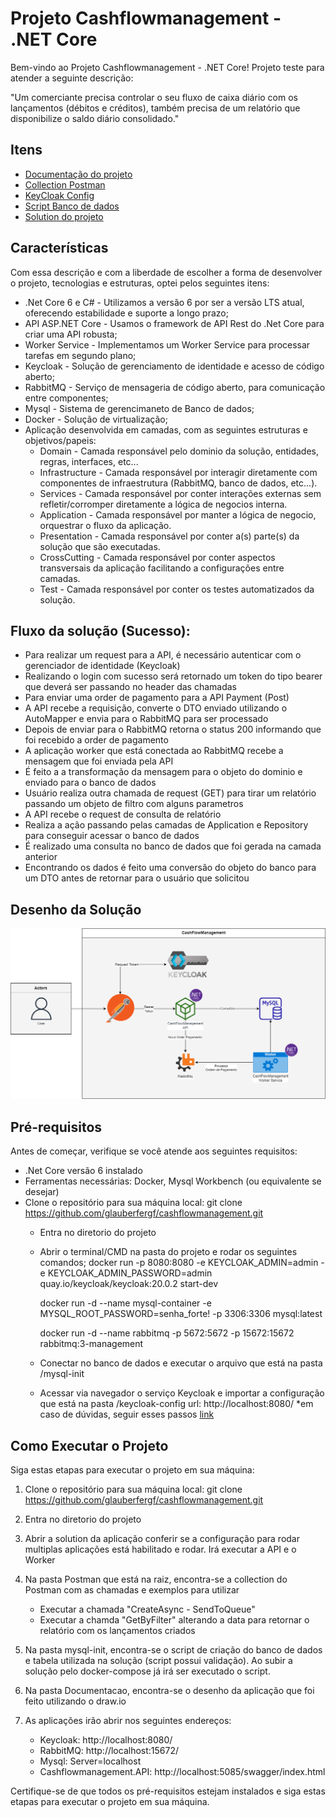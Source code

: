 # Projeto Cashflowmanagement - .NET Core

Bem-vindo ao Projeto Cashflowmanagement - .NET Core! 
Projeto teste para atender a seguinte descrição:

"Um comerciante precisa controlar o seu fluxo de caixa diário com os lançamentos (débitos e créditos), também precisa de um relatório que disponibilize o saldo diário consolidado."

## Itens

- [Documentação do projeto](https://github.com/glauberfergf/cashflowmanagement/tree/main/Documentacao)
- [Collection Postman](https://github.com/glauberfergf/cashflowmanagement/tree/main/Postman)
- [KeyCloak Config](https://github.com/glauberfergf/cashflowmanagement/tree/main/keycloak-config)
- [Script Banco de dados](https://github.com/glauberfergf/cashflowmanagement/tree/main/mysql-init)
- [Solution do projeto](https://github.com/glauberfergf/cashflowmanagement/blob/main/CashFlowManagement.sln)

## Características

Com essa descrição e com a liberdade de escolher a forma de desenvolver o projeto, tecnologias e estruturas, optei pelos seguintes itens:

- .Net Core 6 e C# - Utilizamos a versão 6 por ser a versão LTS atual, oferecendo estabilidade e suporte a longo prazo;
- API ASP.NET Core - Usamos o framework de API Rest do .Net Core para criar uma API robusta;
- Worker Service - Implementamos um Worker Service para processar tarefas em segundo plano;
- Keycloak - Solução de gerenciamento de identidade e acesso de código aberto;
- RabbitMQ - Serviço de mensageria de código aberto, para comunicação entre componentes;
- Mysql - Sistema de gerencimaneto de Banco de dados;
- Docker - Solução de virtualização;
- Aplicação desenvolvida em camadas, com as seguintes estruturas e objetivos/papeis:
	- Domain - Camada responsável pelo dominio da solução, entidades, regras, interfaces, etc...
	- Infrastructure - Camada responsável por interagir diretamente com componentes de infraestrutura (RabbitMQ, banco de dados, etc...).
	- Services - Camada responsável por conter interações externas sem refletir/corromper diretamente a lógica de negocios interna.
	- Application - Camada responsável por manter a lógica de negocio, orquestrar o fluxo da aplicação.
	- Presentation - Camada responsável por conter a(s) parte(s) da solução que são executadas.
	- CrossCutting - Camada responsável por conter aspectos transversais da aplicação facilitando a configurações entre camadas.
	- Test - Camada responsável por conter os testes automatizados da solução.

## Fluxo da solução (Sucesso):

- Para realizar um request para a API, é necessário autenticar com o gerenciador de identidade (Keycloak)
- Realizando o login com sucesso será retornado um token do tipo bearer que deverá ser passando no header das chamadas
- Para enviar uma order de pagamento para a API Payment (Post)
- A API recebe a requisição, converte o DTO enviado utilizando o AutoMapper e envia para o RabbitMQ para ser processado
- Depois de enviar para o RabbitMQ retorna o status 200 informando que foi recebido a order de pagamento
- A aplicação worker que está conectada ao RabbitMQ recebe a mensagem que foi enviada pela API
- É feito a a transformação da mensagem para o objeto do dominio e enviado para o banco de dados
- Usuário realiza outra chamada de request (GET) para tirar um relatório passando um objeto de filtro com alguns parametros
- A API recebe o request de consulta de relatório
- Realiza a ação passando pelas camadas de Application e Repository para conseguir acessar o banco de dados
- É realizado uma consulta no banco de dados que foi gerada na camada anterior
- Encontrando os dados é feito uma conversão do objeto do banco para um DTO antes de retornar para o usuário que solicitou 

## Desenho da Solução

![Desenho](https://github.com/glauberfergf/cashflowmanagement/raw/main/Documentacao/cashflowmanagement.drawio.png)


## Pré-requisitos

Antes de começar, verifique se você atende aos seguintes requisitos:

- .Net Core versão 6 instalado
- Ferramentas necessárias: Docker, Mysql Workbench (ou equivalente se desejar)
- Clone o repositório para sua máquina local:
		git clone https://github.com/glauberfergf/cashflowmanagement.git
	- Entra no diretorio do projeto
	- Abrir o terminal/CMD na pasta do projeto e rodar os seguintes comandos;
		docker run -p 8080:8080 -e KEYCLOAK_ADMIN=admin -e KEYCLOAK_ADMIN_PASSWORD=admin quay.io/keycloak/keycloak:20.0.2 start-dev

		docker run -d --name mysql-container -e MYSQL_ROOT_PASSWORD=senha_forte! -p 3306:3306 mysql:latest

		docker run -d --name rabbitmq -p 5672:5672 -p 15672:15672 rabbitmq:3-management
	- Conectar no banco de dados e executar o arquivo que está na pasta /mysql-init
	- Acessar via navegador o serviço Keycloak e importar a configuração que está na pasta /keycloak-config
		url: http://localhost:8080/
		*em caso de dúvidas, seguir esses passos [link](https://marraia.medium.com/utiliza%C3%A7%C3%A3o-do-keycloak-em-aplica%C3%A7%C3%B5es-net-6-0-4a787520c85b)
		 

## Como Executar o Projeto

Siga estas etapas para executar o projeto em sua máquina:

1. Clone o repositório para sua máquina local:
   git clone https://github.com/glauberfergf/cashflowmanagement.git
   
2. Entra no diretorio do projeto

3. Abrir a solution da aplicação conferir se a configuração para rodar multiplas aplicações está habilitado e rodar.
Irá executar a API e o Worker

5. Na pasta Postman que está na raiz, encontra-se a collection do Postman com as chamadas e exemplos para utilizar
   	- Executar a chamada "CreateAsync - SendToQueue"
   	- Executar a chamda "GetByFilter" alterando a data para retornar o relatório com os lançamentos criados

7. Na pasta mysql-init, encontra-se o script de criação do banco de dados e tabela utilizada na solução (script possui validação). Ao subir a solução pelo docker-compose já irá ser executado o script.

8. Na pasta Documentacao, encontra-se o desenho da aplicação que foi feito utilizando o draw.io

9. As aplicações irão abrir nos seguintes endereços:
	- Keycloak: http://localhost:8080/
	- RabbitMQ: http://localhost:15672/
	- Mysql: Server=localhost
	- Cashflowmanagement.API: http://localhost:5085/swagger/index.html
	
Certifique-se de que todos os pré-requisitos estejam instalados e siga estas etapas para executar o projeto em sua máquina.
